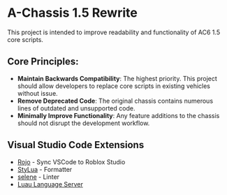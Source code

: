 # A-Chassis 1.5 Rewrite

This project is intended to improve readability and functionality of AC6 1.5 core scripts.

## Core Principles:

- **Maintain Backwards Compatibility**: The highest priority. This project should allow developers to replace core scripts in existing vehicles without issue.
- **Remove Deprecated Code**: The original chassis contains numerous lines of outdated and unsupported code.
- **Minimally Improve Functionality**: Any feature additions to the chassis should not disrupt the development workflow.

## Visual Studio Code Extensions

- [Rojo](https://marketplace.visualstudio.com/items?itemName=evaera.vscode-rojo) - Sync VSCode to Roblox Studio
- [StyLua](https://market.visualstudio.com/items?itemName=JohnnyMorganz.stylua) - Formatter
- [selene](https://marketplace.visualstudio.com/items?itemName=Kampfkarren.selene-vscode) - Linter
- [Luau Language Server](https://marketplace.visualstudio.com/items?itemName=JohnnyMorganz.luau-lsp)